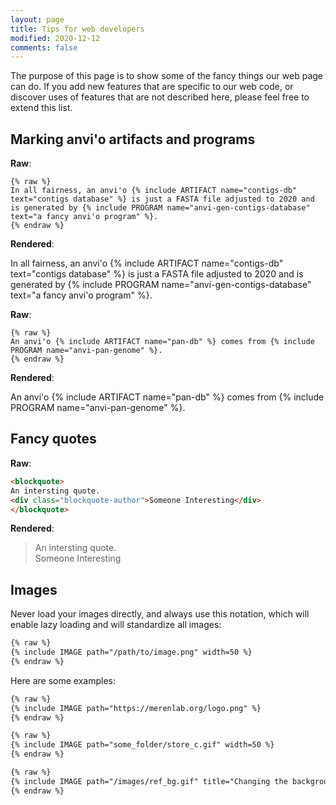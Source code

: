 ```yaml
---
layout: page
title: Tips for web developers
modified: 2020-12-12
comments: false
---
```


The purpose of this page is to show some of the fancy things our web page can do. If you add new features that are specific to our web code, or discover uses of features that are not described here, please feel free to extend this list.

## Marking anvi'o artifacts and programs

**Raw**:

```
{% raw %}
In all fairness, an anvi'o {% include ARTIFACT name="contigs-db" text="contigs database" %} is just a FASTA file adjusted to 2020 and is generated by {% include PROGRAM name="anvi-gen-contigs-database" text="a fancy anvi'o program" %}.
{% endraw %}
```

**Rendered**:

In all fairness, an anvi'o {% include ARTIFACT name="contigs-db" text="contigs database" %} is just a FASTA file adjusted to 2020 and is generated by {% include PROGRAM name="anvi-gen-contigs-database" text="a fancy anvi'o program" %}.

**Raw**:

```
{% raw %}
An anvi'o {% include ARTIFACT name="pan-db" %} comes from {% include PROGRAM name="anvi-pan-genome" %}.
{% endraw %}
```

**Rendered**:

An anvi'o {% include ARTIFACT name="pan-db" %} comes from {% include PROGRAM name="anvi-pan-genome" %}.


## Fancy quotes

**Raw**:

``` html
<blockquote>
An intersting quote.
<div class="blockquote-author">Someone Interesting</div>
</blockquote>
```

**Rendered**:

<blockquote>
An intersting quote.
<div class="blockquote-author">Someone Interesting</div>
</blockquote>

## Images

Never load your images directly, and always use this notation, which will enable lazy loading and will standardize all images:

``` html
{% raw %}
{% include IMAGE path="/path/to/image.png" width=50 %}
{% endraw %}
```

Here are some examples:

``` html
{% raw %}
{% include IMAGE path="https://merenlab.org/logo.png" %}
{% endraw %}
```

``` html
{% raw %}
{% include IMAGE path="some_folder/store_c.gif" width=50 %}
{% endraw %}
```

``` html
{% raw %}
{% include IMAGE path="/images/ref_bg.gif" title="Changing the background color of a layer" width=90 %}
{% endraw %}
```
